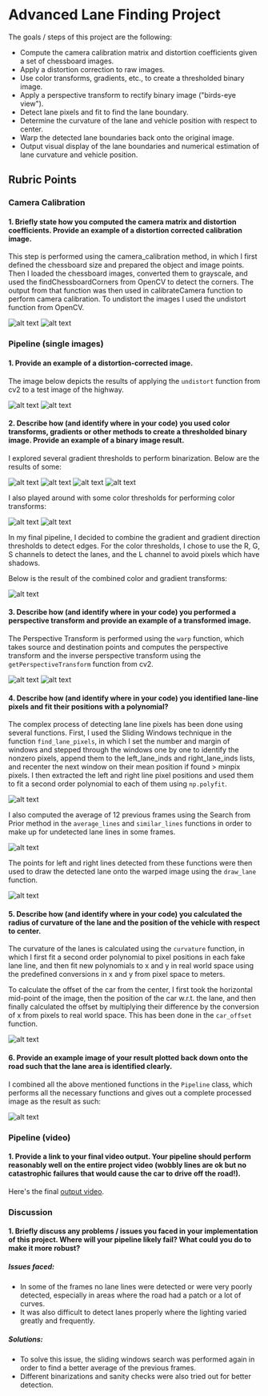 # Advanced Lane Finding Project

The goals / steps of this project are the following:

* Compute the camera calibration matrix and distortion coefficients given a set of chessboard images.
* Apply a distortion correction to raw images.
* Use color transforms, gradients, etc., to create a thresholded binary image.
* Apply a perspective transform to rectify binary image ("birds-eye view").
* Detect lane pixels and fit to find the lane boundary.
* Determine the curvature of the lane and vehicle position with respect to center.
* Warp the detected lane boundaries back onto the original image.
* Output visual display of the lane boundaries and numerical estimation of lane curvature and vehicle position.

[//]: # (Image References)

[im01]: ./output_images/original-chessboard.png "Original Chessboard"
[im02]: ./output_images/undistorted-chessboard.png "Undistorted Chessboard"
[im03]: ./output_images/original-highway.png "Original Highway"
[im04]: ./output_images/undistorted-highway.png "Undistorted Highway"
[im05]: ./output_images/threshold-gradient.png "Threshold Gradient"
[im06]: ./output_images/threshold-magnitude.png "Threshold Magnitude"
[im07]: ./output_images/threshold-gradient-direction.png "Threshold Gradient Direction"
[im08]: ./output_images/combined-thresholds.png "Combined Magnitude and Direction Thresholds"
[im09]: ./output_images/color-channels.png "Color Channels"
[im10]: ./output_images/thresholded-s.png "Thresholded S Channel"
[im11]: ./output_images/combined-threshold.png "Combnined Color and Gradient Thresholds"
[im12]: ./output_images/warped.png "Warped Highway"
[im13]: ./output_images/thresholded-s-warped.png "Thresholded S Channel Warped Highway"
[im14]: ./output_images/sliding-windows.png "Sliding Windows"
[im15]: ./output_images/average-lines.png "Similar Lines from Average"
[im16]: ./output_images/detected-lane.png "Detected Lane"
[im17]: ./output_images/detected-lane-metrics.png "Detected Lane with Metrics"
[im18]: ./output_images/processed-image.png "Processed Image"

[video1]: ./project_video_output.mp4 "Output Video"

## Rubric Points

### Camera Calibration

#### 1. Briefly state how you computed the camera matrix and distortion coefficients. Provide an example of a distortion corrected calibration image.

This step is performed using the camera_calibration method, in which I first defined the chessboard size and prepared the object and image points. Then I loaded the chessboard images, converted them to grayscale, and used the findChessboardCorners from OpenCV to detect the corners. The output from that function was then used in calibrateCamera function to perform camera calibration.
To undistort the images I used the undistort function from OpenCV.

![alt text][im01]
![alt text][im02]

### Pipeline (single images)

#### 1. Provide an example of a distortion-corrected image.

The image below depicts the results of applying the `undistort` function from cv2 to a test image of the highway.

![alt text][im03]
![alt text][im04]

#### 2. Describe how (and identify where in your code) you used color transforms, gradients or other methods to create a thresholded binary image.  Provide an example of a binary image result.

I explored several gradient thresholds to perform binarization. Below are the results of some:

![alt text][im05]
![alt text][im06]
![alt text][im07]
![alt text][im08]

I also played around with some color thresholds for performing color transforms:

![alt text][im09]
![alt text][im10]

In my final pipeline, I decided to combine the gradient and gradient direction thresholds to detect edges. For the color thresholds, I chose to use the R, G, S channels to detect the lanes, and the L channel to avoid pixels which have shadows.

Below is the result of the combined color and gradient transforms:

![alt text][im11]

#### 3. Describe how (and identify where in your code) you performed a perspective transform and provide an example of a transformed image.

The Perspective Transform is performed using the `warp` function, which takes source and destination points and computes the perspective transform and the inverse perspective transform using the `getPerspectiveTransform` function from cv2.

![alt text][im12]
![alt text][im13]

#### 4. Describe how (and identify where in your code) you identified lane-line pixels and fit their positions with a polynomial?

The complex process of detecting lane line pixels has been done using several functions. First, I used the Sliding Windows technique in the function `find_lane_pixels`, in which I set the number and margin of windows and stepped through the windows one by one to identify the nonzero pixels, append them to the left_lane_inds and right_lane_inds lists, and recenter the next window on their mean position if found > minpix pixels.
I then extracted the left and right line pixel positions and used them to fit a second order polynomial to each of them using `np.polyfit`.

![alt text][im14]

I also computed the average of 12 previous frames using the Search from Prior method in the `average_lines` and `similar_lines` functions in order to make up for undetected lane lines in some frames.

![alt text][im15]

The points for left and right lines detected from these functions were then used to draw the detected lane onto the warped image using the `draw_lane` function.

![alt text][im16]

#### 5. Describe how (and identify where in your code) you calculated the radius of curvature of the lane and the position of the vehicle with respect to center.

The curvature of the lanes is calculated using the `curvature` function, in which I first fit a second order polynomial to pixel positions in each fake lane line, and then fit new polynomials to x and y in real world space using the predefined conversions in x and y from pixel space to meters.

To calculate the offset of the car from the center, I first took the horizontal mid-point of the image, then the position of the car w.r.t. the lane, and then finally calculated the offset by multiplying their difference by the conversion of x from pixels to real world space. This has been done in the `car_offset` function.

![alt text][im17]

#### 6. Provide an example image of your result plotted back down onto the road such that the lane area is identified clearly.

I combined all the above mentioned functions in the `Pipeline` class, which performs all the necessary functions and gives out a complete processed image as the result as such:

![alt text][im18]

### Pipeline (video)

#### 1. Provide a link to your final video output.  Your pipeline should perform reasonably well on the entire project video (wobbly lines are ok but no catastrophic failures that would cause the car to drive off the road!).

Here's the final [output video](./project_video_output.mp4).

### Discussion

#### 1. Briefly discuss any problems / issues you faced in your implementation of this project.  Where will your pipeline likely fail?  What could you do to make it more robust?

##### Issues faced:

* In some of the frames no lane lines were detected or were very poorly detected, especially in areas where the road had a patch or a lot of curves.
* It was also difficult to detect lanes properly where the lighting varied greatly and frequently.

##### Solutions:

* To solve this issue, the sliding windows search was performed again in order to find a better average of the previous frames.
* Different binarizations and sanity checks were also tried out for better detection.
